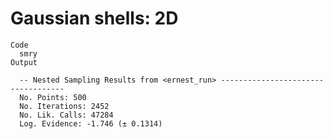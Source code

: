 # Gaussian shells: 2D

    Code
      smry
    Output
      
      -- Nested Sampling Results from <ernest_run> -----------------------------------
      No. Points: 500
      No. Iterations: 2452
      No. Lik. Calls: 47284
      Log. Evidence: -1.746 (± 0.1314)

